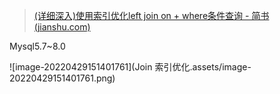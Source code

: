 > [(详细深入)使用索引优化left join on + where条件查询 - 简书 (jianshu.com)](https://www.jianshu.com/p/a0673621c94f)

Mysql5.7~8.0

![image-20220429151401761](Join 索引优化.assets/image-20220429151401761.png)

